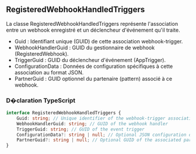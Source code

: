 ﻿## RegisteredWebhookHandledTriggers

La classe RegisteredWebhookHandledTriggers représente l'association entre un webhook enregistré et un déclencheur d'événement qu'il traite.

- Guid : Identifiant unique (GUID) de cette association webhook-trigger.
- WebhookHandlerGuid : GUID du gestionnaire de webhook (RegisteredWebhook).
- TriggerGuid : GUID du déclencheur d'événement (AppTrigger).
- ConfigurationData : Données de configuration spécifiques à cette association au format JSON.
- PartnerGuid : GUID optionnel du partenaire (pattern) associé à ce webhook.

### D�claration TypeScript
```typescript
interface RegisteredWebhookHandledTriggers {
    Guid: string; // Unique identifier of the webhook-trigger association
    WebhookHandlerGuid: string; // GUID of the webhook handler
    TriggerGuid: string; // GUID of the event trigger
    ConfigurationData?: string | null; // Optional JSON configuration data
    PartnerGuid?: string | null; // Optional GUID of the associated partner
}
```